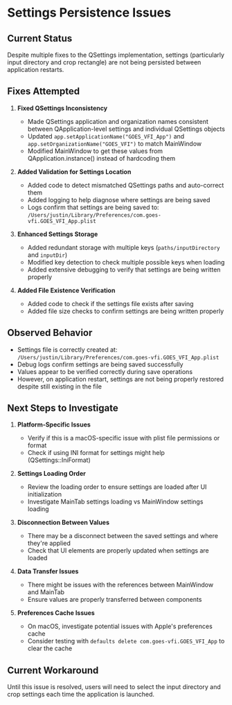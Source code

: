 # Settings Persistence Issues

## Current Status
Despite multiple fixes to the QSettings implementation, settings (particularly input directory and crop rectangle) are not being persisted between application restarts.

## Fixes Attempted

1. **Fixed QSettings Inconsistency**
   - Made QSettings application and organization names consistent between QApplication-level settings and individual QSettings objects
   - Updated `app.setApplicationName("GOES_VFI_App")` and `app.setOrganizationName("GOES_VFI")` to match MainWindow
   - Modified MainWindow to get these values from QApplication.instance() instead of hardcoding them

2. **Added Validation for Settings Location**
   - Added code to detect mismatched QSettings paths and auto-correct them
   - Added logging to help diagnose where settings are being saved
   - Logs confirm that settings are being saved to: `/Users/justin/Library/Preferences/com.goes-vfi.GOES_VFI_App.plist`

3. **Enhanced Settings Storage**
   - Added redundant storage with multiple keys (`paths/inputDirectory` and `inputDir`)
   - Modified key detection to check multiple possible keys when loading
   - Added extensive debugging to verify that settings are being written properly

4. **Added File Existence Verification**
   - Added code to check if the settings file exists after saving
   - Added file size checks to confirm settings are being written properly

## Observed Behavior
- Settings file is correctly created at: `/Users/justin/Library/Preferences/com.goes-vfi.GOES_VFI_App.plist`
- Debug logs confirm settings are being saved successfully
- Values appear to be verified correctly during save operations
- However, on application restart, settings are not being properly restored despite still existing in the file

## Next Steps to Investigate

1. **Platform-Specific Issues**
   - Verify if this is a macOS-specific issue with plist file permissions or format
   - Check if using INI format for settings might help (QSettings::IniFormat)

2. **Settings Loading Order**
   - Review the loading order to ensure settings are loaded after UI initialization
   - Investigate MainTab settings loading vs MainWindow settings loading

3. **Disconnection Between Values**
   - There may be a disconnect between the saved settings and where they're applied
   - Check that UI elements are properly updated when settings are loaded

4. **Data Transfer Issues**
   - There might be issues with the references between MainWindow and MainTab
   - Ensure values are properly transferred between components

5. **Preferences Cache Issues**
   - On macOS, investigate potential issues with Apple's preferences cache
   - Consider testing with `defaults delete com.goes-vfi.GOES_VFI_App` to clear the cache

## Current Workaround
Until this issue is resolved, users will need to select the input directory and crop settings each time the application is launched.

